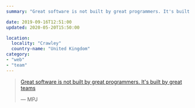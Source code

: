 ```yaml
---
summary: "Great software is not built by great programmers. It's built by great teams. — MPJ"

date: 2019-09-16T12:51:00
updated: 2020-05-20T15:50:00

location:
  locality: "Crawley"
  country-name: "United Kingdom"
category:
- "web"
- "team"
---
```


> [Great software is not built by great programmers. It's built by great teams][1]
> <footer>&mdash; MPJ</footer>

[1]: https://youtu.be/J9OpTNk0hYc?t=216
